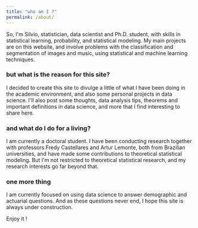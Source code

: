 ```yaml
---
title: "who am I ?"
permalink: /about/
---
```


So, I'm Silvio, statistician, data scientist and Ph.D. student, with skills in statistical learning, probability, and statistical modeling. My main projects are on this website, and involve problems with the classification and segmentation of images and music, using statistical and machine learning techniques.

### but what is the reason for this site?
I decided to create this site to divulge a little of what I have been doing in the academic environment, and also some personal projects in data science. I'll also post some thoughts, data analysis tips, theorems and important definitions in data science, and more that I find interesting to share here.

### and what do I do for a living?
I am currently a doctoral student. I have been conducting research together with professors Fredy Castellares and Artur Lemonte, both from Brazilian universities, and have made some contributions to theoretical statistical modeling. But I'm not restricted to theoretical statistical research, and my research interests go far beyond that.

### one more thing
I am currently focused on using data science to answer demographic and actuarial questions. And as these questions never end, I hope this site is always under construction.

Enjoy it !
